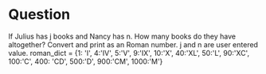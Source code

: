 # Question

If Julius has j books and Nancy has n. How many books do they have altogether?
Convert and print as an Roman number. j and n are user entered value.
roman_dict = {1: 'I', 4:'IV', 5:'V', 9:'IX', 10:'X', 40:'XL', 50:'L', 90:'XC', 100:'C', 400: 'CD', 500:'D', 900:'CM', 1000:'M'}
